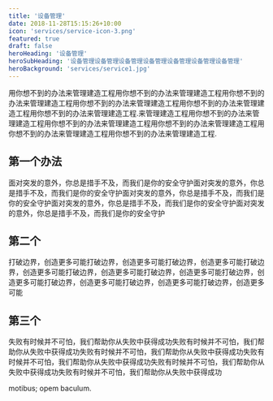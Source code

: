 ```yaml
---
title: '设备管理'
date: 2018-11-28T15:15:26+10:00
icon: 'services/service-icon-3.png'
featured: true
draft: false
heroHeading: '设备管理'
heroSubHeading: '设备管理设备管理设备管理设备管理设备管理设备管理设备管理'
heroBackground: 'services/service1.jpg'
---
```


用你想不到的办法来管理建造工程用你想不到的办法来管理建造工程用你想不到的办法来管理建造工程用你想不到的办法来管理建造工程用你想不到的办法来管理建造工程用你想不到的办法来管理建造工程.来管理建造工程用你想不到的办法来管理建造工程用你想不到的办法来管理建造工程用你想不到的办法来管理建造工程用你想不到的办法来管理建造工程用你想不到的办法来管理建造工程.

## 第一个办法

面对突发的意外，你总是措手不及，而我们是你的安全守护面对突发的意外，你总是措手不及，而我们是你的安全守护面对突发的意外，你总是措手不及，而我们是你的安全守护面对突发的意外，你总是措手不及，而我们是你的安全守护面对突发的意外，你总是措手不及，而我们是你的安全守护

## 第二个

打破边界，创造更多可能打破边界，创造更多可能打破边界，创造更多可能打破边界，创造更多可能打破边界，创造更多可能打破边界，创造更多可能打破边界，创造更多可能打破边界，创造更多可能打破边界，创造更多可能打破边界，创造更多可能

## 第三个

失败有时候并不可怕，我们帮助你从失败中获得成功失败有时候并不可怕，我们帮助你从失败中获得成功失败有时候并不可怕，我们帮助你从失败中获得成功失败有时候并不可怕，我们帮助你从失败中获得成功失败有时候并不可怕，我们帮助你从失败中获得成功失败有时候并不可怕，我们帮助你从失败中获得成功


motibus; opem baculum.
